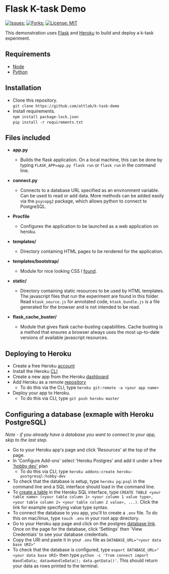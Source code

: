 # Flask K-task Demo
[![Issues:](https://img.shields.io/github/issues/attlab/k-task-demo)](https://github.com/attlab/k-task-demo/issues)
[![Forks:](https://img.shields.io/github/forks/attlab/k-task-demo )](https://github.com/attlab/k-task-demo/network/members)
[![License: MIT](https://img.shields.io/badge/License-MIT-green.svg)](https://opensource.org/licenses/MIT)

This demonstration uses [Flask](https://pypi.org/project/Flask/) and [Heroku](https://www.heroku.com/home) to build and deploy a k-task experiment. 

## Requirements

- [Node](https://nodejs.org/en/download/)
- [Python](https://www.python.org/downloads/)

## Installation

- Clone this repository.  
	`git clone https://github.com/attlab/k-task-demo`
- Install requirements.  
	`npm install package-lock.json`  
	`pip install -r requirements.txt`

## Files included

- **app.py**   
   - Builds the flask application. On a local machine, this can be done by typing `FLASK_APP=app.py flask run` or `flask run` in the command line. 

- **connect.py**
   - Connects to a database URL specified as an environment variable. Can be used to read or add data. More methods can be added easily via the `psycopg2` package, which allows python to connect to PostgreSQL.

- **Procfile**  
   - Configures the application to be launched as a web application on heroku. 

- **templates/**  
   - Directory containing HTML pages to be rendered for the application. 

- **templates/bootstrap/**  
   - Module for nice looking CSS I [found](https://getbootstrap.com/).

- **static/**  
   - Directory containing static resources to be used by HTML templates. The javascript files that run the experiment are found in this folder. Read `ktask_source.js` for annotated code, `ktask_bundle.js` is a file generated for the browser and is not intended to be read.

- **flask_cache_buster/**  
   - Module that gives flask cache-busting capabilities. Cache busting is a method that ensures a browser always uses the most up-to-date versions of available javascript resources. 

## Deploying to Heroku

- Create a free Heroku [account](https://signup.heroku.com/)
- Install the Heroku [CLI](https://devcenter.heroku.com/articles/heroku-cli)
- Create a new app from the Heroku [dashboard](https://dashboard.heroku.com/apps)
- Add Heroku as a remote [repository](https://devcenter.heroku.com/articles/git)
	- To do this via the CLI, type `heroku git:remote -a <your app name>`
- Deploy your app to Heroku.
	- To do this via CLI, type `git push heroku master`

## Configuring a database (exmaple with Heroku PostgreSQL)
*Note - if you already have a database you want to connect to your app, skip to the last step.*
- Go to your Heroku app's page and click 'Resources' at the top of the page.
- In 'Configure Add-ons' select 'Heroku Postgres' and add it under a free ['hobby dev'](https://devcenter.heroku.com/articles/heroku-postgres-plans#hobby-tier) plan
   - To do this via CLI, type `heroku addons:create heroku-postgresql:hobby-dev`
- To check that the database is setup, type `heroku pg:psql` in the command line and a SQL interface should load in the command line. 
- To [create a table](https://www.w3schools.com/sql/sql_create_table.asp) in the Heroku SQL interface, type `CREATE TABLE <your table name> (<your table column 1> <your column 1 value type>, <your table column 2> <your table column 2 value>, ...)`. Click the link for example specifying value type syntax. 
- To connect the database to you app, you'll to create a `.env` file. To do this on mac/linux, type `touch .env` in your root app directory.
- Go to your Heroku app page and click on the postgres [database link](https://data.heroku.com/datastores/c04cf3fa-add5-4025-9632-0ddb8fc9050a). Once on the page for the database, click 'Settings' then 'View Credentials' to see your database credentials. 
- Copy the URI and paste it in your `.env` file as `DATABASE_URL="<your data base URI>"` 
- To check that the database is configured, type `export DATABASE_URL="<your data base URI>` then type `python -c 'from connect import HandleData; data=HandleData(); data.getData()'`. This should return your data as rows printed to the terminal.



